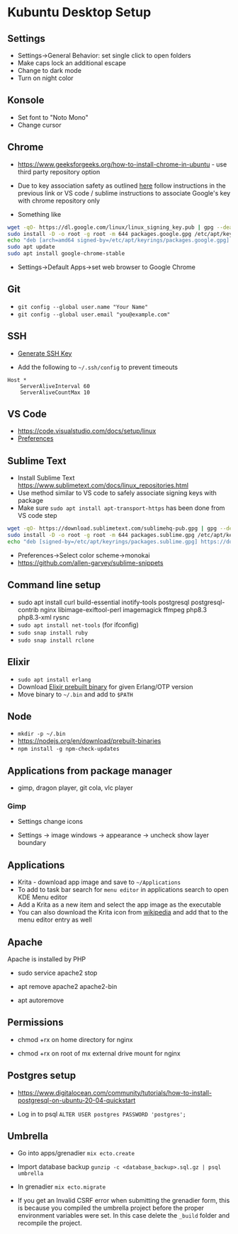 # Kubuntu Desktop Setup

## Settings

- Settings->General Behavior: set single click to open folders
- Make caps lock an additional escape
- Change to dark mode
- Turn on night color

## Konsole

- Set font to "Noto Mono"
- Change cursor

## Chrome

- https://www.geeksforgeeks.org/how-to-install-chrome-in-ubuntu - use third party repository option

- Due to key association safety as outlined [here](https://askubuntu.com/questions/1286545/what-commands-exactly-should-replace-the-deprecated-apt-key) follow instructions in the previous link or VS code / sublime instructions to associate Google's key with chrome repository only

- Something like

```sh
wget -qO- https://dl.google.com/linux/linux_signing_key.pub | gpg --dearmor > packages.google.gpg
sudo install -D -o root -g root -m 644 packages.google.gpg /etc/apt/keyrings/packages.google.gpg
echo "deb [arch=amd64 signed-by=/etc/apt/keyrings/packages.google.gpg] http://dl.google.com/linux/chrome/deb/ stable main" | sudo tee /etc/apt/sources.list.d/google-chrome.list
sudo apt update
sudo apt install google-chrome-stable
```

- Settings->Default Apps->set web browser to Google Chrome

## Git

- `git config --global user.name "Your Name"`
- `git config --global user.email "you@example.com"`

## SSH

- [Generate SSH Key](https://docs.github.com/en/authentication/connecting-to-github-with-ssh/generating-a-new-ssh-key-and-adding-it-to-the-ssh-agent)

- Add the following to `~/.ssh/config` to prevent timeouts

```
Host *
    ServerAliveInterval 60
    ServerAliveCountMax 10
```

## VS Code

- https://code.visualstudio.com/docs/setup/linux
- [Preferences](https://github.com/allen-garvey/vscode-preferences)

## Sublime Text

- Install Sublime Text https://www.sublimetext.com/docs/linux_repositories.html
- Use method similar to VS code to safely associate signing keys with package
- Make sure `sudo apt install apt-transport-https` has been done from VS code step

```sh
wget -qO- https://download.sublimetext.com/sublimehq-pub.gpg | gpg --dearmor > packages.sublime.gpg
sudo install -D -o root -g root -m 644 packages.sublime.gpg /etc/apt/keyrings/packages.sublime.gpg
echo "deb [signed-by=/etc/apt/keyrings/packages.sublime.gpg] https://download.sublimetext.com/ apt/stable/" | sudo tee /etc/apt/sources.list.d/sublime-text.list
```

- Preferences->Select color scheme->monokai
- https://github.com/allen-garvey/sublime-snippets

## Command line setup

- sudo apt install curl build-essential inotify-tools postgresql postgresql-contrib nginx libimage-exiftool-perl imagemagick ffmpeg php8.3 php8.3-xml rysnc
- `sudo apt install net-tools` (for ifconfig)
- `sudo snap install ruby`
- `sudo snap install rclone`

## Elixir

- `sudo apt install erlang`
- Download [Elixir prebuilt binary](https://github.com/elixir-lang/elixir/releases) for given Erlang/OTP version
- Move binary to `~/.bin` and add to `$PATH`

## Node

- `mkdir -p ~/.bin`
- https://nodejs.org/en/download/prebuilt-binaries
- `npm install -g npm-check-updates`

## Applications from package manager

- gimp, dragon player, git cola, vlc player

### Gimp

- Settings change icons

- Settings -> image windows -> appearance -> uncheck show layer boundary

## Applications

- Krita - download app image and save to `~/Applications`
- To add to task bar search for `menu editor` in applications search to open KDE Menu editor
- Add a Krita as a new item and select the app image as the executable
- You can also download the Krita icon from [wikipedia](https://en.wikipedia.org/wiki/Krita) and add that to the menu editor entry as well

## Apache

Apache is installed by PHP

- sudo service apache2 stop

- apt remove apache2 apache2-bin

- apt autoremove

## Permissions

- chmod +rx on home directory for nginx

- chmod +rx on root of mx external drive mount for nginx

## Postgres setup

- https://www.digitalocean.com/community/tutorials/how-to-install-postgresql-on-ubuntu-20-04-quickstart

- Log in to psql `ALTER USER postgres PASSWORD 'postgres';`

## Umbrella

- Go into apps/grenadier `mix ecto.create`

- Import database backup `gunzip -c <database_backup>.sql.gz | psql umbrella`

- In grenadier `mix ecto.migrate`

- If you get an Invalid CSRF error when submitting the grenadier form, this is because you compiled the umbrella project before the proper environment variables were set. In this case delete the `_build` folder and recompile the project.
